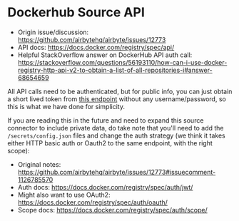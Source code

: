 # Dockerhub Source API

- Origin issue/discussion: https://github.com/airbytehq/airbyte/issues/12773
- API docs: https://docs.docker.com/registry/spec/api/
- Helpful StackOverflow answer on DockerHub API auth call: https://stackoverflow.com/questions/56193110/how-can-i-use-docker-registry-http-api-v2-to-obtain-a-list-of-all-repositories-i#answer-68654659

All API calls need to be authenticated, but for public info, you can just obtain a short lived token from [this endpoint](https://auth.docker.io/token?service=registry.docker.io&scope=repository:library/alpine:pull) without any username/password, so this is what we have done for simplicity.

If you are reading this in the future and need to expand this source connector to include private data, do take note that you'll need to add the `/secrets/config.json` files and change the auth strategy (we think it takes either HTTP basic auth or Oauth2 to the same endpoint, with the right scope):

- Original notes: https://github.com/airbytehq/airbyte/issues/12773#issuecomment-1126785570
- Auth docs: https://docs.docker.com/registry/spec/auth/jwt/
- Might also want to use OAuth2: https://docs.docker.com/registry/spec/auth/oauth/
- Scope docs: https://docs.docker.com/registry/spec/auth/scope/